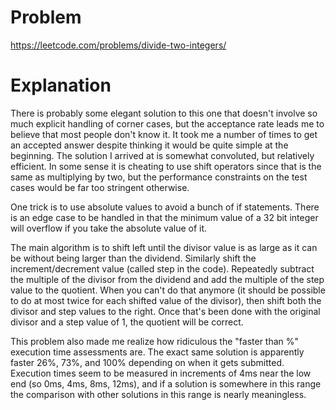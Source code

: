 # Problem

https://leetcode.com/problems/divide-two-integers/

# Explanation

There is probably some elegant solution to this one that doesn't involve so much explicit handling of corner cases, but the acceptance rate leads me to believe that most people don't know it. It took me a number of times to get an accepted answer despite thinking it would be quite simple at the beginning. The solution I arrived at is somewhat convoluted, but relatively efficient. In some sense it is cheating to use shift operators since that is the same as multiplying by two, but the performance constraints on the test cases would be far too stringent otherwise.

One trick is to use absolute values to avoid a bunch of if statements. There is an edge case to be handled in that the minimum value of a 32 bit integer will overflow if you take the absolute value of it.

The main algorithm is to shift left until the divisor value is as large as it can be without being larger than the dividend. Similarly shift the increment/decrement value (called step in the code). Repeatedly subtract the multiple of the divisor from the dividend and add the multiple of the step value to the quotient. When you can't do that anymore (it should be possible to do at most twice for each shifted value of the divisor), then shift both the divisor and step values to the right. Once that's been done with the original divisor and a step value of 1, the quotient will be correct.

This problem also made me realize how ridiculous the "faster than <whatever>%" execution time assessments are. The exact same solution is apparently faster 26%, 73%, and 100% depending on when it gets submitted. Execution times seem to be measured in increments of 4ms near the low end (so 0ms, 4ms, 8ms, 12ms), and if a solution is somewhere in this range the comparison with other solutions in this range is nearly meaningless.

